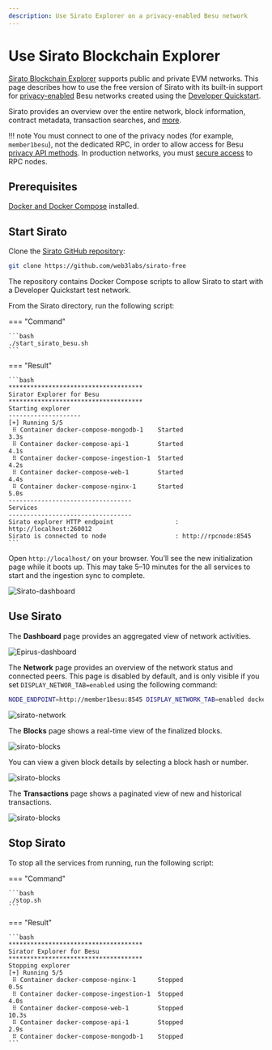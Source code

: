 ```yaml
---
description: Use Sirato Explorer on a privacy-enabled Besu network
---
```


# Use Sirato Blockchain Explorer

[Sirato Blockchain Explorer](https://www.web3labs.com/sirato) supports public and private EVM networks.
This page describes how to use the free version of Sirato with its built-in support for
[privacy-enabled](../../concepts/privacy/index.md) Besu networks created using the
[Developer Quickstart](../../tutorials/quickstart.md).

Sirato provides an overview over the entire network, block information, contract metadata,
transaction searches, and
[more](https://medium.com/web3labs/epirus-ethereum-saas-blockchain-explorer-d5d961717d15).

!!! note
    You must connect to one of the privacy nodes (for example, `member1besu`), not the dedicated RPC,
    in order to allow access for Besu [privacy API methods](../../reference/api/index.md#priv-methods).
    In production networks, you must
    [secure access](../../../public-networks/how-to/use-besu-api/authenticate.md) to RPC nodes.

## Prerequisites

[Docker and Docker Compose](https://docs.docker.com/compose/install/) installed.

## Start Sirato

Clone the [Sirato GitHub repository](https://github.com/web3labs/sirato-free):

```bash
git clone https://github.com/web3labs/sirato-free
```

The repository contains Docker Compose scripts to allow Sirato to start with a Developer Quickstart
test network.

From the Sirato directory, run the following script:

=== "Command"

    ```bash
    ./start_sirato_besu.sh
    ```

=== "Result"

    ```bash
    *************************************
    Sirator Explorer for Besu
    *************************************
    Starting explorer
    --------------------
    [+] Running 5/5
     ⠿ Container docker-compose-mongodb-1    Started                                                                                                                    3.3s
     ⠿ Container docker-compose-api-1        Started                                                                                                                    4.1s
     ⠿ Container docker-compose-ingestion-1  Started                                                                                                                    4.2s
     ⠿ Container docker-compose-web-1        Started                                                                                                                    4.4s
     ⠿ Container docker-compose-nginx-1      Started                                                                                                                    5.0s
    ----------------------------------
    Services
    ----------------------------------
    Sirato explorer HTTP endpoint                 : http://localhost:260012
    Sirato is connected to node                   : http://rpcnode:8545
    ```

Open `http://localhost/` on your browser.
You’ll see the new initialization page while it boots up.
This may take 5–10 minutes for the all services to start and the ingestion sync to complete.

![`Sirato-dashboard`](../../../assets/images/sirato-loading.png)

## Use Sirato

The **Dashboard** page provides an aggregated view of network activities.

![`Epirus-dashboard`](../../../assets/images/sirato-dashboard.png)

The **Network** page provides an overview of the network status and connected peers.
This page is disabled by default, and is only visible if you set `DISPLAY_NETWOR_TAB=enabled` using
the following command:

```bash
NODE_ENDPOINT=http://member1besu:8545 DISPLAY_NETWORK_TAB=enabled docker-compose -f docker-compose.yml -f sirato-extensions/docker-compose-quorum-dev-quickstart.yml up
```

![`sirato-network`](../../../assets/images/sirato-network.png)

The **Blocks** page shows a real-time view of the finalized blocks.

![`sirato-blocks`](../../../assets/images/sirato-blocks.png)

You can view a given block details by selecting a block hash or number.

![`sirato-blocks`](../../../assets/images/sirato-block-details.png)

The **Transactions** page shows a paginated view of new and historical transactions.

![`sirato-blocks`](../../../assets/images/sirato-transactions.png)

## Stop Sirato

To stop all the services from running, run the following script:

=== "Command"

    ```bash
    ./stop.sh
    ```

=== "Result"

    ```bash
    *************************************
    Sirator Explorer for Besu
    *************************************
    Stopping explorer
    [+] Running 5/5
     ⠿ Container docker-compose-nginx-1      Stopped                                                                                                                    0.5s
     ⠿ Container docker-compose-ingestion-1  Stopped                                                                                                                    4.0s
     ⠿ Container docker-compose-web-1        Stopped                                                                                                                   10.3s
     ⠿ Container docker-compose-api-1        Stopped                                                                                                                    2.9s
     ⠿ Container docker-compose-mongodb-1    Stopped
    ```
